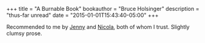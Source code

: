 +++
title = "A Burnable Book"
bookauthor = "Bruce Holsinger"
description = "thus-far unread"
date = "2015-01-01T15:43:40-05:00"
+++

Recommended to me by [Jenny](http://or-dhuilleag.tumblr.com/) and [Nicola](https://twitter.com/nicolaz/status/549014060738433024), both of whom I trust. Slightly clumsy prose.